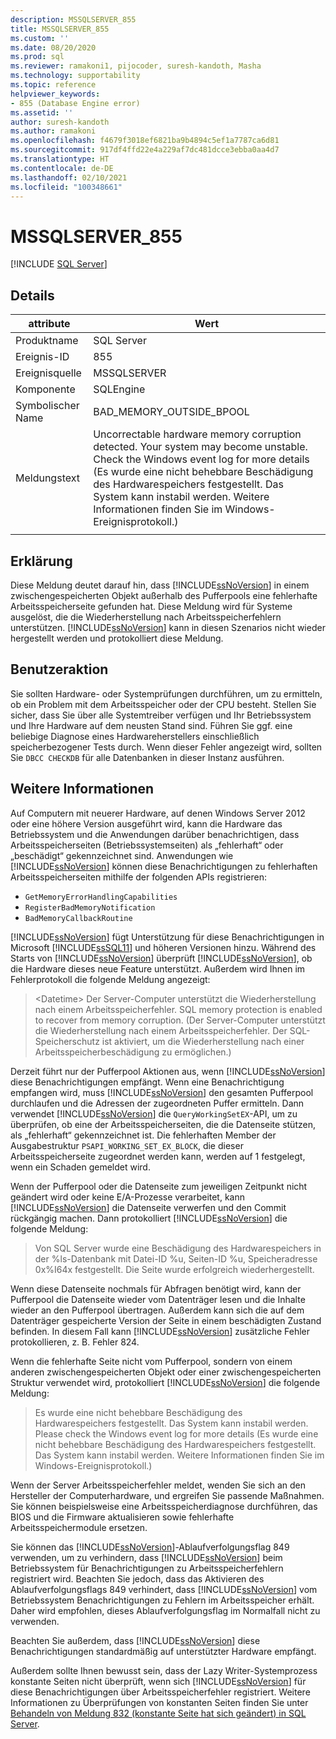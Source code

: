 ```yaml
---
description: MSSQLSERVER_855
title: MSSQLSERVER_855
ms.custom: ''
ms.date: 08/20/2020
ms.prod: sql
ms.reviewer: ramakoni1, pijocoder, suresh-kandoth, Masha
ms.technology: supportability
ms.topic: reference
helpviewer_keywords:
- 855 (Database Engine error)
ms.assetid: ''
author: suresh-kandoth
ms.author: ramakoni
ms.openlocfilehash: f4679f3018ef6821ba9b4894c5ef1a7787ca6d81
ms.sourcegitcommit: 917df4ffd22e4a229af7dc481dcce3ebba0aa4d7
ms.translationtype: HT
ms.contentlocale: de-DE
ms.lasthandoff: 02/10/2021
ms.locfileid: "100348661"
---
```

# <a name="mssqlserver_855"></a>MSSQLSERVER_855
 [!INCLUDE [SQL Server](../../includes/applies-to-version/sqlserver.md)]

## <a name="details"></a>Details

|attribute|Wert|
|---|---|
|Produktname|SQL Server|
|Ereignis-ID|855|
|Ereignisquelle|MSSQLSERVER|
|Komponente|SQLEngine|
|Symbolischer Name|BAD_MEMORY_OUTSIDE_BPOOL|
|Meldungstext|Uncorrectable hardware memory corruption detected. Your system may become unstable. Check the Windows event log for more details (Es wurde eine nicht behebbare Beschädigung des Hardwarespeichers festgestellt. Das System kann instabil werden. Weitere Informationen finden Sie im Windows-Ereignisprotokoll.)|
||

## <a name="explanation"></a>Erklärung

Diese Meldung deutet darauf hin, dass [!INCLUDE[ssNoVersion](../../includes/ssnoversion-md.md)] in einem zwischengespeicherten Objekt außerhalb des Pufferpools eine fehlerhafte Arbeitsspeicherseite gefunden hat. Diese Meldung wird für Systeme ausgelöst, die die Wiederherstellung nach Arbeitsspeicherfehlern unterstützen. [!INCLUDE[ssNoVersion](../../includes/ssnoversion-md.md)] kann in diesen Szenarios nicht wieder hergestellt werden und protokolliert diese Meldung.

## <a name="user-action"></a>Benutzeraktion

Sie sollten Hardware- oder Systemprüfungen durchführen, um zu ermitteln, ob ein Problem mit dem Arbeitsspeicher oder der CPU besteht. Stellen Sie sicher, dass Sie über alle Systemtreiber verfügen und Ihr Betriebssystem und Ihre Hardware auf dem neusten Stand sind. Führen Sie ggf. eine beliebige Diagnose eines Hardwareherstellers einschließlich speicherbezogener Tests durch. Wenn dieser Fehler angezeigt wird, sollten Sie `DBCC CHECKDB` für alle Datenbanken in dieser Instanz ausführen.

## <a name="more-information"></a>Weitere Informationen

Auf Computern mit neuerer Hardware, auf denen Windows Server 2012 oder eine höhere Version ausgeführt wird, kann die Hardware das Betriebssystem und die Anwendungen darüber benachrichtigen, dass Arbeitsspeicherseiten (Betriebssystemseiten) als „fehlerhaft“ oder „beschädigt“ gekennzeichnet sind. Anwendungen wie [!INCLUDE[ssNoVersion](../../includes/ssnoversion-md.md)] können diese Benachrichtigungen zu fehlerhaften Arbeitsspeicherseiten mithilfe der folgenden APIs registrieren:

- `GetMemoryErrorHandlingCapabilities`
- `RegisterBadMemoryNotification`
- `BadMemoryCallbackRoutine`

[!INCLUDE[ssNoVersion](../../includes/ssnoversion-md.md)] fügt Unterstützung für diese Benachrichtigungen in Microsoft [!INCLUDE[ssSQL11](../../includes/sssql11-md.md)] und höheren Versionen hinzu. Während des Starts von [!INCLUDE[ssNoVersion](../../includes/ssnoversion-md.md)] überprüft [!INCLUDE[ssNoVersion](../../includes/ssnoversion-md.md)], ob die Hardware dieses neue Feature unterstützt. Außerdem wird Ihnen im Fehlerprotokoll die folgende Meldung angezeigt:

> \<Datetime> Der Server-Computer unterstützt die Wiederherstellung nach einem Arbeitsspeicherfehler. SQL memory protection is enabled to recover from memory corruption. (Der Server-Computer unterstützt die Wiederherstellung nach einem Arbeitsspeicherfehler. Der SQL-Speicherschutz ist aktiviert, um die Wiederherstellung nach einer Arbeitsspeicherbeschädigung zu ermöglichen.)

Derzeit führt nur der Pufferpool Aktionen aus, wenn [!INCLUDE[ssNoVersion](../../includes/ssnoversion-md.md)] diese Benachrichtigungen empfängt. Wenn eine Benachrichtigung empfangen wird, muss [!INCLUDE[ssNoVersion](../../includes/ssnoversion-md.md)] den gesamten Pufferpool durchlaufen und die Adressen der zugeordneten Puffer ermitteln. Dann verwendet [!INCLUDE[ssNoVersion](../../includes/ssnoversion-md.md)] die `QueryWorkingSetEX`-API, um zu überprüfen, ob eine der Arbeitsspeicherseiten, die die Datenseite stützen, als „fehlerhaft“ gekennzeichnet ist. Die fehlerhaften Member der Ausgabestruktur `PSAPI_WORKING_SET_EX_BLOCK`, die dieser Arbeitsspeicherseite zugeordnet werden kann, werden auf 1 festgelegt, wenn ein Schaden gemeldet wird.

Wenn der Pufferpool oder die Datenseite zum jeweiligen Zeitpunkt nicht geändert wird oder keine E/A-Prozesse verarbeitet, kann [!INCLUDE[ssNoVersion](../../includes/ssnoversion-md.md)] die Datenseite verwerfen und den Commit rückgängig machen. Dann protokolliert [!INCLUDE[ssNoVersion](../../includes/ssnoversion-md.md)] die folgende Meldung:

> Von SQL Server wurde eine Beschädigung des Hardwarespeichers in der %ls-Datenbank mit Datei-ID %u, Seiten-ID %u, Speicheradresse 0x%I64x festgestellt. Die Seite wurde erfolgreich wiederhergestellt.

Wenn diese Datenseite nochmals für Abfragen benötigt wird, kann der Pufferpool die Datenseite wieder vom Datenträger lesen und die Inhalte wieder an den Pufferpool übertragen. Außerdem kann sich die auf dem Datenträger gespeicherte Version der Seite in einem beschädigten Zustand befinden. In diesem Fall kann [!INCLUDE[ssNoVersion](../../includes/ssnoversion-md.md)] zusätzliche Fehler protokollieren, z. B. Fehler 824.

Wenn die fehlerhafte Seite nicht vom Pufferpool, sondern von einem anderen zwischengespeicherten Objekt oder einer zwischengespeicherten Struktur verwendet wird, protokolliert [!INCLUDE[ssNoVersion](../../includes/ssnoversion-md.md)] die folgende Meldung:

> Es wurde eine nicht behebbare Beschädigung des Hardwarespeichers festgestellt. Das System kann instabil werden. Please check the Windows event log for more details (Es wurde eine nicht behebbare Beschädigung des Hardwarespeichers festgestellt. Das System kann instabil werden. Weitere Informationen finden Sie im Windows-Ereignisprotokoll.)

Wenn der Server Arbeitsspeicherfehler meldet, wenden Sie sich an den Hersteller der Computerhardware, und ergreifen Sie passende Maßnahmen. Sie können beispielsweise eine Arbeitsspeicherdiagnose durchführen, das BIOS und die Firmware aktualisieren sowie fehlerhafte Arbeitsspeichermodule ersetzen.

Sie können das [!INCLUDE[ssNoVersion](../../includes/ssnoversion-md.md)]-Ablaufverfolgungsflag 849 verwenden, um zu verhindern, dass [!INCLUDE[ssNoVersion](../../includes/ssnoversion-md.md)] beim Betriebssystem für Benachrichtigungen zu Arbeitsspeicherfehlern registriert wird. Beachten Sie jedoch, dass das Aktivieren des Ablaufverfolgungsflags 849 verhindert, dass [!INCLUDE[ssNoVersion](../../includes/ssnoversion-md.md)] vom Betriebssystem Benachrichtigungen zu Fehlern im Arbeitsspeicher erhält. Daher wird empfohlen, dieses Ablaufverfolgungsflag im Normalfall nicht zu verwenden.

Beachten Sie außerdem, dass [!INCLUDE[ssNoVersion](../../includes/ssnoversion-md.md)] diese Benachrichtigungen standardmäßig auf unterstützter Hardware empfängt.

Außerdem sollte Ihnen bewusst sein, dass der Lazy Writer-Systemprozess konstante Seiten nicht überprüft, wenn sich [!INCLUDE[ssNoVersion](../../includes/ssnoversion-md.md)] für diese Benachrichtigungen über Arbeitsspeicherfehler registriert. Weitere Informationen zu Überprüfungen von konstanten Seiten finden Sie unter [Behandeln von Meldung 832 (konstante Seite hat sich geändert) in SQL Server](https://support.microsoft.com/help/2015759).
